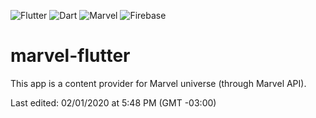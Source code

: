 ![Flutter](https://img.shields.io/badge/sdk-Flutter-9cf)
![Dart](https://img.shields.io/badge/language-Dart-blue)
![Marvel](https://img.shields.io/badge/api-Marvel-red)
![Firebase](https://img.shields.io/badge/auth-Firebase-orange)

# marvel-flutter
This app is a content provider for Marvel universe (through Marvel API).

Last edited: 02/01/2020 at 5:48 PM (GMT -03:00)
